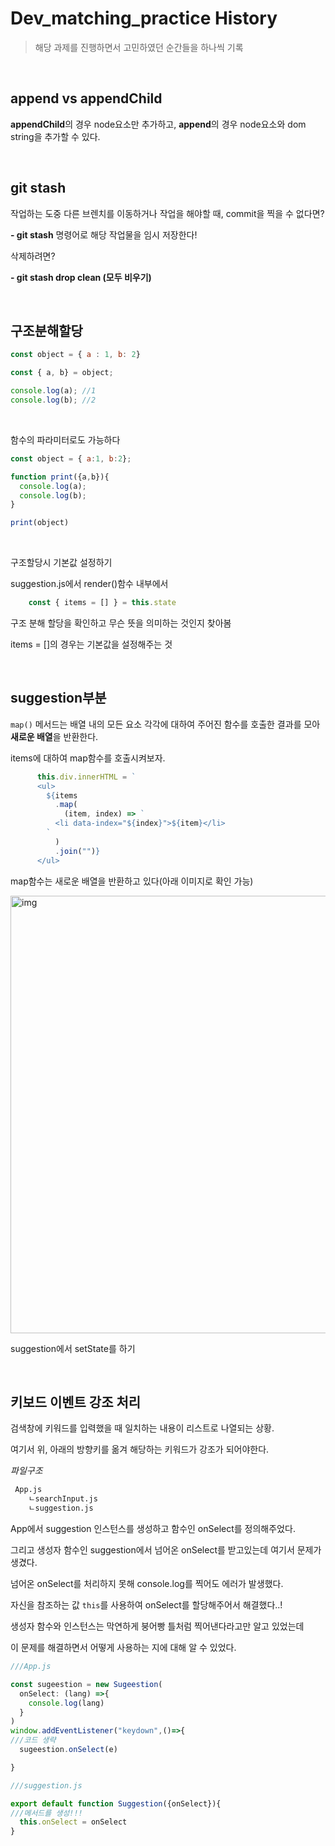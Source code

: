 # Dev_matching_practice History 

> 해당 과제를 진행하면서 고민하였던 순간들을 하나씩 기록

<br>


## append vs appendChild

**appendChild**의 경우 node요소만 추가하고, **append**의 경우 node요소와 dom string을 추가할 수 있다.

<br>


## git stash

작업하는 도중 다른 브렌치를 이동하거나 작업을 해야할 때, commit을 찍을 수 없다면?

**- git stash** 명령어로 해당 작업물을 임시 저장한다! 

삭제하려면?

**- git stash drop clean (모두 비우기)**

<br>



## 구조분해할당

```js
const object = { a : 1, b: 2}

const { a, b} = object;

console.log(a); //1
console.log(b); //2

```

<br>

함수의 파라미터로도 가능하다

```js
const object = { a:1, b:2};

function print({a,b}){
  console.log(a);
  console.log(b);
}

print(object)
```

<br>

구조할당시 기본값 설정하기

suggestion.js에서 render()함수 내부에서 

```js
    const { items = [] } = this.state
```
구조 분해 할당을 확인하고 무슨 뜻을 의미하는 것인지 찾아봄

items = []의 경우는 기본값을 설정해주는 것


<!-- app에서 설정해준 초기값을 컴퍼넌트로 보내서 다시 state로 할당해준다...! -->

<br>

## suggestion부분


`map()` 메서드는 배열 내의 모든 요소 각각에 대하여 주어진 함수를 호출한 결과를 모아 **새로운 배열**을 반환한다.

items에 대하여 map함수를 호출시켜보자.

```js
      this.div.innerHTML = `
      <ul>
        ${items
          .map(
            (item, index) => `
          <li data-index="${index}">${item}</li>
        `
          )
          .join("")}
      </ul>

```

map함수는 새로운 배열을 반환하고 있다(아래 이미지로 확인 가능)

<img src="https://user-images.githubusercontent.com/68775082/220659767-d1ab56f1-96dc-488d-ac6d-58bb6703872d.png"  alt="img" width="700px"/>



suggestion에서 setState를 하기

<br>


## 키보드 이벤트 강조 처리

검색창에 키워드를 입력했을 때 일치하는 내용이 리스트로 나열되는 상황.

여기서 위, 아래의 방향키를 옮겨 해당하는 키워드가 강조가 되어야한다.
 
*파일구조*

```html             
 App.js 
    ㄴsearchInput.js 
    ㄴsuggestion.js 
```   
    

App에서 suggestion 인스턴스를 생성하고 함수인 onSelect를 정의해주었다.

그리고 생성자 함수인 suggestion에서 넘어온 onSelect를 받고있는데 여기서 문제가 생겼다.

넘어온 onSelect를 처리하지 못해 console.log를 찍어도 에러가 발생했다.

자신을 참조하는 값 `this`를 사용하여 onSelect를 할당해주어서 해결했다..!

생성자 함수와 인스턴스는 막연하게 붕어빵 틀처럼 찍어낸다라고만 알고 있었는데

이 문제를 해결하면서 어떻게 사용하는 지에 대해 알 수 있었다. 


```js
///App.js

const sugeestion = new Sugeestion(
  onSelect: (lang) =>{
    console.log(lang)
  }
)
window.addEventListener("keydown",()=>{
///코드 생략
  sugeestion.onSelect(e)

}
```

```js
///suggestion.js

export default function Suggestion({onSelect}){
///메서드를 생성!!! 
  this.onSelect = onSelect
}
``` 

